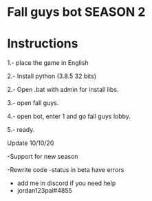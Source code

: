 # Fall guys bot SEASON 2

# Instructions

1.- place the game in English

2.- Install python (3.8.5 32 bits)

2.- Open .bat with admin for install libs.

3.- open fall guys.

4.- open bot, enter 1 and go fall guys lobby.

5.- ready.


Update 10/10/20

-Support for new season

-Rewrite code
-status in beta have errors

- add me in discord if you need help
- jordan123pal#4855

